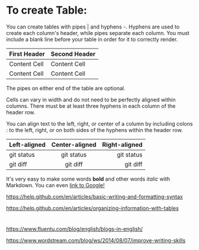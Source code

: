
# To create Table:

You can create tables with pipes | and hyphens -. Hyphens are used to create each column's header, while pipes separate each column. You must include a blank line before your table in order for it to correctly render.

			 
| First Header  | Second Header |
| ------------- | ------------- |
| Content Cell  | Content Cell  |
| Content Cell  | Content Cell  |

The pipes on either end of the table are optional.

Cells can vary in width and do not need to be perfectly aligned within columns. There must be at least three hyphens in each column of the header row.


You can align text to the left, right, or center of a column by including colons : to the left, right, or on both sides of the hyphens within the header row.

| Left-aligned | Center-aligned | Right-aligned |
| :---         |     :---:      |          ---: |
| git status   | git status     | git status    |
| git diff     | git diff       | git diff      |


It's very easy to make some words **bold** and other words *italic* with Markdown. You can even [link to Google!](http://google.com)

https://help.github.com/en/articles/basic-writing-and-formatting-syntax

https://help.github.com/en/articles/organizing-information-with-tables

# 
https://www.fluentu.com/blog/english/blogs-in-english/

https://www.wordstream.com/blog/ws/2014/08/07/improve-writing-skills
